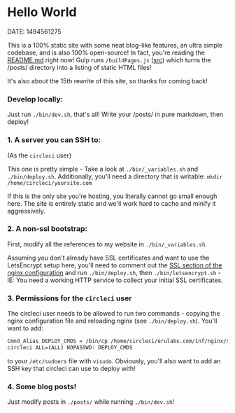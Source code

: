 # Hello World
DATE: 1494561275

This is a 100% static site with some neat blog-like features, an ultra simple codebase, and is also 100% open-source! In fact, you're reading the [README.md](https://github.com/erulabs/erulabs.com/blob/master/README.md) right now! Gulp runs `/buildPages.js` ([src](https://github.com/erulabs/erulabs.com/blob/master/buildPages.js)) which turns the /posts/ directory into a listing of static HTML files!

It's also about the 15th rewrite of this site, so thanks for coming back!

### Develop locally:
Just run `./bin/dev.sh`, that's all! Write your /posts/ in pure markdown, then deploy!

### 1. A server you can SSH to:
(As the `circleci` user)

This one is pretty simple - Take a look at `./bin/_variables.sh` and `./bin/deploy.sh`. Additionally, you'll need a directory that is writable: `mkdir /home/circleci/yoursite.com`

If this is the only site you're hosting, you literally cannot go small enough here. The site is entirely static and we'll work hard to cache and minify it aggressively.

### 2. A non-ssl bootstrap:
First, modify all the references to my website in `./bin/_variables.sh`.

Assuming you don't already have SSL certificates and want to use the LetsEncrypt setup here, you'll need to comment out the [SSL section of the nginx configuration](https://github.com/erulabs/erulabs.com/blob/master/inf/nginx/seandonmooy.conf#L12-L43) and run `./bin/deploy.sh`, then `./bin/letsencrypt.sh` - IE: You need a working HTTP service to collect your initial SSL certificates.

### 3. Permissions for the `circleci` user
The circleci user needs to be allowed to run two commands - copying the nginx configuration file and reloading nginx (see `./bin/deploy.sh`). You'll want to add:
```bash
Cmnd_Alias DEPLOY_CMDS = /bin/cp /home/circleci/erulabs.com/inf/nginx/seandonmooy.conf /etc/nginx/sites-enabled/seandonmooy.conf, /usr/sbin/service nginx reload
circleci ALL=(ALL) NOPASSWD: DEPLOY_CMDS
```
to your `/etc/sudoers` file with `visudo`. Obviously, you'll also want to add an SSH key that circleci can use to deploy with!

### 4. Some blog posts!

Just modify posts in `./posts/` while running `./bin/dev.sh`!
